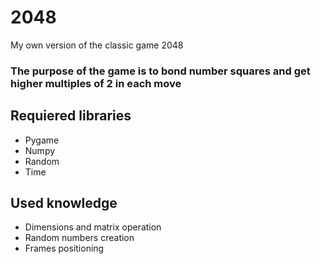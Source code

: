 # 2048
My own version of the classic game 2048

### The purpose of the game is to bond number squares and get higher multiples of 2 in each move

## Requiered libraries 
- Pygame
- Numpy
- Random
- Time

## Used knowledge
- Dimensions and matrix operation
- Random numbers creation
- Frames positioning
